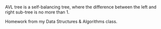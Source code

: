 AVL tree is a self-balancing tree, where the difference between the left and right sub-tree is no more than 1.

Homework from my Data Structures & Algorithms class.
